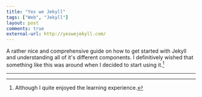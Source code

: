 ```yaml
---
title: "Yes we Jekyll"
tags: ["Web", "Jekyll"]
layout: post
comments: true
external-url: http://yeswejekyll.com/
---
```


A rather nice and comprehensive guide on  how to get started with Jekyll and understanding all of it's different components. I definitively wished that something like this was around when I decided to start using it.[^20130318-1]

* * *

[^20130318-1]: Although I quite enjoyed the learning experience.
